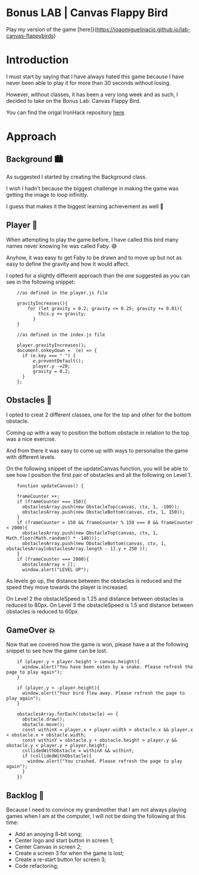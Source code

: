 # Bonus LAB | Canvas Flappy Bird

Play my version of the game [here]}(https://joaomiguelinacio.github.io/lab-canvas-flappybirds)

# Introduction

I must start by saying that I have always hated this game because I have never been able to play it for more than 30 seconds without losing.

However, without classes, it has been a very long week and as such, I decided to take on the Bonus Lab: Canvas Flappy Bird.

You can find the origal IronHack repository [here](https://github.com/ironhack-labs/lab-canvas-flappybirds).

# Approach

## Background :cityscape:

As suggested I started by creating the Background class.

I wish I hadn't because the biggest challenge in making the game was getting the image to loop infinitly.

I guess that makes it the biggest learning achievement as well :mechanical_arm:

## Player :baby_chick:	

When attempting to play the game before, I have called this bird many names never knowing he was called Faby. :sweat_smile:

Anyhow, it was easy to get Faby to be drawn and to move up but not as easy to define the gravity and how it would affect.

I opted for a slightly different approach than the one suggested as you can see in the following snippet:

```
    //as defined in the player.js file

    gravityIncreases(){
        for (let gravity = 0.2; gravity <= 0.25; gravity += 0.01){
            this.y += gravity;
          }
    }

    //as defined in the index.js file

    player.gravityIncreases();
    document.onkeydown =  (e) => {
      if (e.key === " ") {
          e.preventDefault();
          player.y -=20;
          gravity = 0.2;
      }
    };
```

## Obstacles :stop_sign:

I opted to creat 2 different classes, one for the top and other for the bottom obstacle.

Coming up with a way to position the bottom obstacle in relation to the top was a nice exercise.

And from there it was easy to come up with ways to personalise the game with different levels.

On the following snippet of the updateCanvas function, you will be able to see how I position the first pair of obstacles and all the following on Level 1.

```
	function updateCanvas() {
    
    frameCounter ++;
    if (frameCounter === 150){
      obstaclesArray.push(new ObstacleTop(canvas, ctx, 1, -100));
      obstaclesArray.push(new ObstacleBottom(canvas, ctx, 1, 150));
    }
    if (frameCounter > 150 && frameCounter % 150 === 0 && frameCounter < 2000){
      obstaclesArray.push(new ObstacleTop(canvas, ctx, 1, Math.floor(Math.random() * -140)));
      obstaclesArray.push(new ObstacleBottom(canvas, ctx, 1, obstaclesArray[obstaclesArray.length - 1].y + 250 ));
    }
    if (frameCounter === 2000){
      obstaclesArray = [];
      window.alert("LEVEL UP");
```

As levels go up, the distance between the obstacles is reduced and the speed they move towards the player is increased.

On Level 2 the obstacleSpeed is 1.25 and distance between obstacles is reduced to 80px.
On Level 3 the obstacleSpeed is 1.5 and distance between obstacles is reduced to 60px.

## GameOver :collision:

Now that we covered how the game is won, please have a at the following snippet to see how the game can be lost.

```
    if (player.y + player.height > canvas.height){
      window.alert("You have been eaten by a snake. Please refresh the page to play again");
    }

    if (player.y < -player.height){
      window.alert("Your bird flew away. Please refresh the page to play again");
    }

    obstaclesArray.forEach((obstacle) => {
      obstacle.draw();
      obstacle.move();
      const withinX = player.x + player.width > obstacle.x && player.x < obstacle.x + obstacle.width;
      const withinY = obstacle.y + obstacle.height > player.y && obstacle.y < player.y + player.height;
      collidedWithObstacle = withinX && withinY;
      if (collidedWithObstacle){
        window.alert("You crashed. Please refresh the page to play again");
      }
    })
```

## Backlog :older_woman:

Because I need to convince my grandmother that I am not always playing games when I am at the computer, I will not be doing the following at this time:

* Add an anoying 8-bit song;
* Center logo and start button in screen 1;
* Center Canvas in screen 2;
* Create a screen 3 for when the game is lost;
* Create a re-start button for screen 3;
* Code refactoring;
